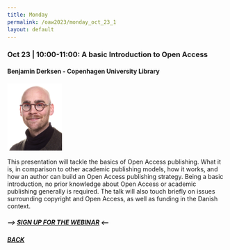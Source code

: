 ```yaml
---
title: Monday
permalink: /oaw2023/monday_oct_23_1
layout: default
---
```


### Oct 23 | 10:00-11:00: A basic Introduction to Open Access

#### Benjamin Derksen - Copenhagen University Library

<img src="/images/bder kopier.jpg" alt="Benjamin Derksen" style="height: 25%; width:25%;"/>

This presentation will tackle the basics of Open Access publishing. What it is, in comparison to other academic publishing models, how it works, and how an author can build an Open Access publishing strategy. Being a basic introduction, no prior knowledge about Open Access or academic publishing generally is required. The talk will also touch briefly on issues surrounding copyright and Open Access, as well as funding in the Danish context.

##### --> [SIGN UP FOR THE WEBINAR]([https://docs.google.com/forms/d/e/1FAIpQLSd1RALcLRO2hHmQ2f1gL9SifTxv5BNK5D7E5na5nu3UyA8Xlg/viewform?usp=sf_link) <--

##### [BACK](https://openaccess.dk/oaw2022#programme-of-the-danish-open-access-week-2023)

